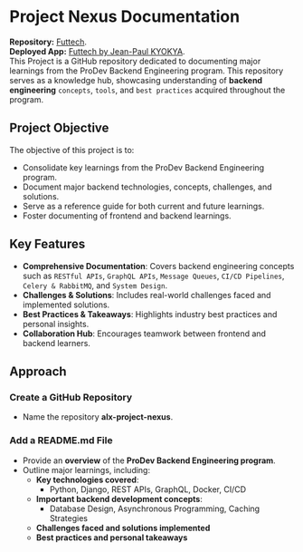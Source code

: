 # Project Nexus Documentation

**Repository:** [Futtech](https://github.com/kal-kyokya/Futtech).<br/>
**Deployed App:** [Futtech by Jean-Paul KYOKYA](https://futtech.kalkyokya.tech/about).<br/>
This Project is a GitHub repository dedicated to documenting major learnings from the ProDev Backend Engineering program. This repository serves as a knowledge hub, showcasing understanding of **backend engineering** ```concepts```, ```tools```, and ```best practices``` acquired throughout the program.

## Project Objective

The objective of this project is to:
- Consolidate key learnings from the ProDev Backend Engineering program.
- Document major backend technologies, concepts, challenges, and solutions.
- Serve as a reference guide for both current and future learnings.
- Foster documenting of frontend and backend learnings.

## Key Features

- **Comprehensive Documentation**: Covers backend engineering concepts such as ```RESTful APIs```, ```GraphQL APIs```, ```Message Queues```, ```CI/CD Pipelines```, ```Celery & RabbitMQ```, and ```System Design```.
- **Challenges & Solutions**: Includes real-world challenges faced and implemented solutions.
- **Best Practices & Takeaways**: Highlights industry best practices and personal insights.
- **Collaboration Hub**: Encourages teamwork between frontend and backend learners.

## Approach

### Create a GitHub Repository
- Name the repository **alx-project-nexus**.

### Add a README.md File
- Provide an **overview** of the **ProDev Backend Engineering program**.
- Outline major learnings, including:
  - **Key technologies covered**:
    - Python, Django, REST APIs, GraphQL, Docker, CI/CD
  - **Important backend development concepts**:
    - Database Design, Asynchronous Programming, Caching Strategies
  - **Challenges faced and solutions implemented**
  - **Best practices and personal takeaways**
